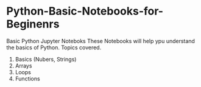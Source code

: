 # Python-Basic-Notebooks-for-Beginenrs
Basic Python Jupyter Noteboks
These Notebooks will help ypu understand the basics of Python.
Topics covered.
1. Basics (Nubers, Strings)
2. Arrays
3. Loops
4. Functions
